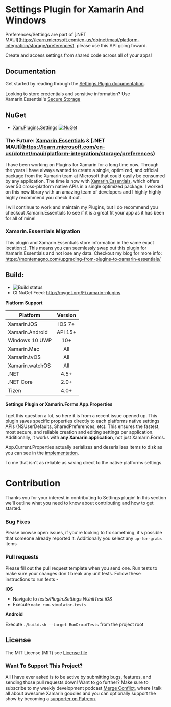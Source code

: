 # Settings Plugin for Xamarin And Windows

Preferences/Settings are part of [.NET MAUI[(https://learn.microsoft.com/en-us/dotnet/maui/platform-integration/storage/preferences), please use this API going foward.

Create and access settings from shared code across all of your apps!

## Documentation
Get started by reading through the [Settings Plugin documentation](https://jamesmontemagno.github.io/SettingsPlugin/).


Looking to store credentials and sensitive information? Use Xamarin.Essential's [Secure Storage](https://docs.microsoft.com/xamarin/essentials/secure-storage?WT.mc_id=friends-0000-jamont)

## NuGet
* [Xam.Plugins.Settings](http://www.nuget.org/packages/Xam.Plugins.Settings) [![NuGet](https://img.shields.io/nuget/v/Xam.Plugins.Settings.svg?label=NuGet)](https://www.nuget.org/packages/Xam.Plugins.Settings)

### The Future: [Xamarin.Essentials](https://docs.microsoft.com/xamarin/essentials/index?WT.mc_id=friends-0000-jamont) & [.NET MAUI[(https://learn.microsoft.com/en-us/dotnet/maui/platform-integration/storage/preferences)

I have been working on Plugins for Xamarin for a long time now. Through the years I have always wanted to create a single, optimized, and official package from the Xamarin team at Microsoft that could easily be consumed by any application. The time is now with [Xamarin.Essentials](https://docs.microsoft.com/xamarin/essentials/index?WT.mc_id=friends-0000-jamont), which offers over 50 cross-platform native APIs in a single optimized package. I worked on this new library with an amazing team of developers and I highly highly highly recommend you check it out.

I will continue to work and maintain my Plugins, but I do recommend you checkout Xamarin.Essentials to see if it is a great fit your app as it has been for all of mine!

### Xamarin.Essentials Migration

This plugin and Xamarin.Essentials store information in the same exact location :). This means you can seemlessly swap out this plugin for Xamarin.Essentials and not lose any data. Checkout my blog for more info: https://montemagno.com/upgrading-from-plugins-to-xamarin-essentials/

## Build: 
* ![Build status](https://jamesmontemagno.visualstudio.com/_apis/public/build/definitions/6b79a378-ddd6-4e31-98ac-a12fcd68644c/14/badge)
* CI NuGet Feed: http://myget.org/F/xamarin-plugins

**Platform Support**

|Platform|Version|
| ------------------- | :-----------: |
|Xamarin.iOS|iOS 7+|
|Xamarin.Android|API 15+|
|Windows 10 UWP|10+|
|Xamarin.Mac|All|
|Xamarin.tvOS|All|
|Xamarin.watchOS|All|
|.NET|4.5+|
|.NET Core|2.0+|
|Tizen|4.0+|


#### Settings Plugin or Xamarin.Forms App.Properties
I get this question a lot, so here it is from a recent issue opened up. This plugin saves specific properties directly to each platforms native settings APIs (NSUserDefaults, SharedPreferences, etc). This ensures the fastest, most secure, and reliable creation and editing settings per application. Additionally, it works with **any Xamarin application**, not just Xamarin.Forms.

App.Current.Properties actually serializes and deserializes items to disk as you can see in the [implementation](https://github.com/xamarin/Xamarin.Forms/blob/e6d5186c8acbf37b877c7ca3c77a378352a3743d/Xamarin.Forms.Platform.iOS/Deserializer.cs).

To me that isn't as reliable as saving direct to the native platforms settings.

# Contribution

Thanks you for your interest in contributing to Settings plugin! In this section we'll outline what you need to know about contributing and how to get started.

### Bug Fixes
Please browse open issues, if you're looking to fix something, it's possible that someone already reported it. Additionally you select any `up-for-grabs` items

### Pull requests
Please fill out the pull request template when you send one.
Run tests to make sure your changes don't break any unit tests. Follow these instructions to run tests - 

**iOS**
- Navigate to _tests/Plugin.Settings.NUnitTest.iOS_
- Execute `make run-simulator-tests`

**Android**

Execute `./build.sh --target RunDroidTests` from the project root

## License
The MIT License (MIT) see [License file](LICENSE)

### Want To Support This Project?
All I have ever asked is to be active by submitting bugs, features, and sending those pull requests down! Want to go further? Make sure to subscribe to my weekly development podcast [Merge Conflict](http://mergeconflict.fm), where I talk all about awesome Xamarin goodies and you can optionally support the show by becoming a [supporter on Patreon](https://www.patreon.com/mergeconflictfm).
